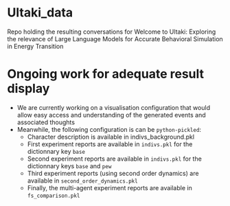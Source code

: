 # Ultaki_data
Repo holding the resulting conversations for Welcome to Ultaki: Exploring the relevance of Large Language Models for Accurate Behavioral Simulation in Energy Transition

# Ongoing work for adequate result display  

* We are currently working on a visualisation configuration that would allow easy access and understanding of the generated events and associated thoughts
* Meanwhile, the following configuration is can be `python-pickled`: 
    * Character description is available in indivs_background.pkl 
    * First experiment reports are available in `indivs.pkl` for the dictionnary key `base`
    * Second experiment reports are available in `indivs.pkl` for the dictionnary keys `base` and `pew`
    * Third experiment reports (using second order dynamics) are available in `second_order_dynamics.pkl`
    * Finally, the multi-agent experiment reports are available in `fs_comparison.pkl`

